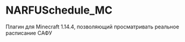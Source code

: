# NARFUSchedule_MC
 Плагин для Minecraft 1.14.4, позволяющий просматривать реальное расписание САФУ
